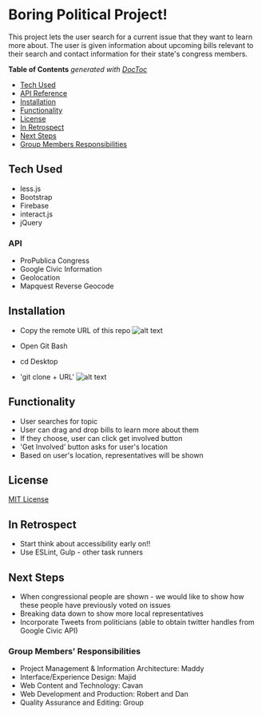 # Boring Political Project!

This project lets the user search for a current issue that they want to learn more about. The user is given information about upcoming bills relevant to their search and contact information for their state's congress members.

<!-- START doctoc generated TOC please keep comment here to allow auto update -->
<!-- DON'T EDIT THIS SECTION, INSTEAD RE-RUN doctoc TO UPDATE -->
**Table of Contents**  *generated with [DocToc](https://github.com/thlorenz/doctoc)*

- [Tech Used](#tech-used)
- [API Reference](#api-reference)
- [Installation](#installation)
- [Functionality](#functionality)
- [License](#license)
- [In Retrospect](#in-retrospect)
- [Next Steps](#next-steps)
- [Group Members Responsibilities](#Group-Members'-Responsibilities)

<!-- END doctoc generated TOC please keep comment here to allow auto update -->

## Tech Used

- less.js
- Bootstrap
- Firebase
- interact.js
- jQuery

### API

- ProPublica Congress
- Google Civic Information
- Geolocation
- Mapquest Reverse Geocode

## Installation

* Copy the remote URL of this repo
![alt text](https://lh3.googleusercontent.com/DIjmHnofZp2YCO6VsG5mdSe-uHXwAbO9m7XdVEMSZH8nwhNZFXYUiOZiloiO2uPlKEQQN2Cbc30CR_CXMXKOj_gDOnlydnZOJS_G4a4145iHxHPnZZqqEXR0ML2NnIK88i5LHJGFXQ=w2400)

* Open Git Bash
* cd Desktop
* 'git clone + URL'
![alt text](https://lh3.googleusercontent.com/7pbUSRtNFW88br-mFMZSH0uRVYR8ftJbhTvg8NqdggxJC6Rbvn-ep86q2EN1HXJhHJCOEtk25NapszE7hjPjs4Sbfpv001mGVsaYtjBOPld-_3wtY9Osb_bE_KZnfn2vZYndoM-IZQ=w2400)

## Functionality
* User searches for topic
* User can drag and drop bills to learn more about them
* If they choose, user can click get involved button
* 'Get Involved' button asks for user's location
* Based on user's location, representatives will be shown

## License

[MIT License](https://github.com/scoslo5512/Project1/blob/geolocation-work/LICENSE)

## In Retrospect
* Start think about accessibility early on!!
* Use ESLint, Gulp - other task runners

## Next Steps

* When congressional people are shown - we would like to show how these people have previously voted on issues
* Breaking data down to show more local representatives
* Incorporate Tweets from politicians (able to obtain twitter handles from Google Civic API)


### Group Members' Responsibilities

* Project Management & Information Architecture: Maddy
* Interface/Experience Design: Majid
* Web Content and Technology: Cavan
* Web Development and Production: Robert and Dan
* Quality Assurance and Editing: Group